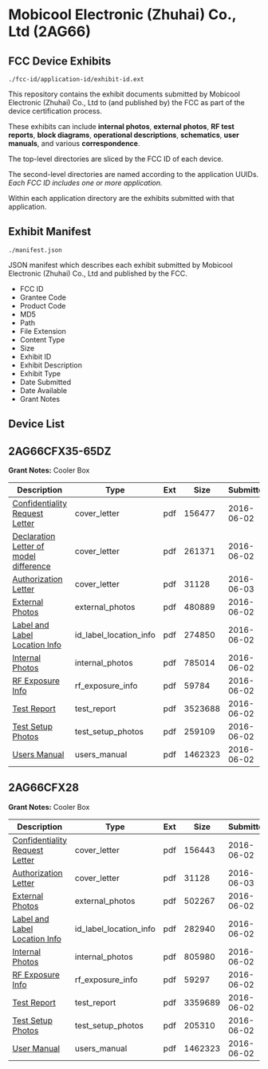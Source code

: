 # Mobicool Electronic (Zhuhai) Co., Ltd (2AG66)
## FCC Device Exhibits

```
./fcc-id/application-id/exhibit-id.ext
```

This repository contains the exhibit documents submitted by Mobicool Electronic (Zhuhai) Co., Ltd to (and published by) the FCC as part of the device certification process.

These exhibits can include **internal photos**, **external photos**, **RF test reports**, **block diagrams**, **operational descriptions**, **schematics**, **user manuals**, and various **correspondence**.

The top-level directories are sliced by the FCC ID of each device.

The second-level directories are named according to the application UUIDs. *Each FCC ID includes one or more application.*

Within each application directory are the exhibits submitted with that application. 

## Exhibit Manifest

```
./manifest.json
```

JSON manifest which describes each exhibit submitted by Mobicool Electronic (Zhuhai) Co., Ltd and published by the FCC.

- FCC ID
- Grantee Code
- Product Code
- MD5
- Path
- File Extension
- Content Type
- Size
- Exhibit ID
- Exhibit Description
- Exhibit Type
- Date Submitted
- Date Available
- Grant Notes

## Device List
## 2AG66CFX35-65DZ
**Grant Notes:** Cooler Box

| Description | Type | Ext | Size | Submitted | Available |
| ----------- | ---- | --- | ---- | --------- | --------- |
| [Confidentiality Request Letter](2AG66CFX35-65DZ/c55f3f1c1397ab6a047c8728fba610d9/3014395.pdf) | cover_letter | pdf | 156477 | 2016-06-02 | 2016-06-03 |
| [Declaration Letter of model difference](2AG66CFX35-65DZ/c55f3f1c1397ab6a047c8728fba610d9/3014408.pdf) | cover_letter | pdf | 261371 | 2016-06-02 | 2016-06-03 |
| [Authorization Letter](2AG66CFX35-65DZ/c55f3f1c1397ab6a047c8728fba610d9/3015794.pdf) | cover_letter | pdf | 31128 | 2016-06-03 | 2016-06-03 |
| [External Photos](2AG66CFX35-65DZ/c55f3f1c1397ab6a047c8728fba610d9/3014397.pdf) | external_photos | pdf | 480889 | 2016-06-02 | 2016-06-03 |
| [Label and Label Location Info](2AG66CFX35-65DZ/c55f3f1c1397ab6a047c8728fba610d9/3014398.pdf) | id_label_location_info | pdf | 274850 | 2016-06-02 | 2016-06-03 |
| [Internal Photos](2AG66CFX35-65DZ/c55f3f1c1397ab6a047c8728fba610d9/3014399.pdf) | internal_photos | pdf | 785014 | 2016-06-02 | 2016-09-02 |
| [RF Exposure Info](2AG66CFX35-65DZ/c55f3f1c1397ab6a047c8728fba610d9/3014403.pdf) | rf_exposure_info | pdf | 59784 | 2016-06-02 | 2016-06-03 |
| [Test Report](2AG66CFX35-65DZ/c55f3f1c1397ab6a047c8728fba610d9/3014406.pdf) | test_report | pdf | 3523688 | 2016-06-02 | 2016-06-03 |
| [Test Setup Photos](2AG66CFX35-65DZ/c55f3f1c1397ab6a047c8728fba610d9/3014407.pdf) | test_setup_photos | pdf | 259109 | 2016-06-02 | 2016-06-03 |
| [Users Manual](2AG66CFX35-65DZ/c55f3f1c1397ab6a047c8728fba610d9/3014409.pdf) | users_manual | pdf | 1462323 | 2016-06-02 | 2016-09-02 |
## 2AG66CFX28
**Grant Notes:** Cooler Box

| Description | Type | Ext | Size | Submitted | Available |
| ----------- | ---- | --- | ---- | --------- | --------- |
| [Confidentiality Request Letter](2AG66CFX28/c3dd43b4b71b632b9882e7d8fbbb8122/3014421.pdf) | cover_letter | pdf | 156443 | 2016-06-02 | 2016-06-03 |
| [Authorization Letter](2AG66CFX28/c3dd43b4b71b632b9882e7d8fbbb8122/3015794.pdf) | cover_letter | pdf | 31128 | 2016-06-03 | 2016-06-03 |
| [External Photos](2AG66CFX28/c3dd43b4b71b632b9882e7d8fbbb8122/3014423.pdf) | external_photos | pdf | 502267 | 2016-06-02 | 2016-06-03 |
| [Label and Label Location Info](2AG66CFX28/c3dd43b4b71b632b9882e7d8fbbb8122/3014424.pdf) | id_label_location_info | pdf | 282940 | 2016-06-02 | 2016-06-03 |
| [Internal Photos](2AG66CFX28/c3dd43b4b71b632b9882e7d8fbbb8122/3014425.pdf) | internal_photos | pdf | 805980 | 2016-06-02 | 2016-09-02 |
| [RF Exposure Info](2AG66CFX28/c3dd43b4b71b632b9882e7d8fbbb8122/3014428.pdf) | rf_exposure_info | pdf | 59297 | 2016-06-02 | 2016-06-03 |
| [Test Report](2AG66CFX28/c3dd43b4b71b632b9882e7d8fbbb8122/3014431.pdf) | test_report | pdf | 3359689 | 2016-06-02 | 2016-06-03 |
| [Test Setup Photos](2AG66CFX28/c3dd43b4b71b632b9882e7d8fbbb8122/3014432.pdf) | test_setup_photos | pdf | 205310 | 2016-06-02 | 2016-09-02 |
| [User Manual](2AG66CFX28/c3dd43b4b71b632b9882e7d8fbbb8122/3014409.pdf) | users_manual | pdf | 1462323 | 2016-06-02 | 2016-09-02 |
